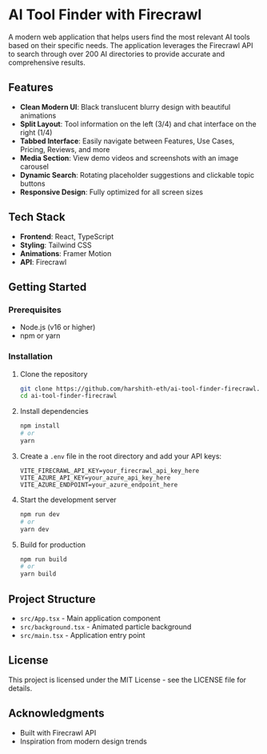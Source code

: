 # AI Tool Finder with Firecrawl

A modern web application that helps users find the most relevant AI tools based on their specific needs. The application leverages the Firecrawl API to search through over 200 AI directories to provide accurate and comprehensive results.

## Features

- **Clean Modern UI**: Black translucent blurry design with beautiful animations
- **Split Layout**: Tool information on the left (3/4) and chat interface on the right (1/4)
- **Tabbed Interface**: Easily navigate between Features, Use Cases, Pricing, Reviews, and more
- **Media Section**: View demo videos and screenshots with an image carousel
- **Dynamic Search**: Rotating placeholder suggestions and clickable topic buttons
- **Responsive Design**: Fully optimized for all screen sizes

## Tech Stack

- **Frontend**: React, TypeScript
- **Styling**: Tailwind CSS
- **Animations**: Framer Motion
- **API**: Firecrawl

## Getting Started

### Prerequisites

- Node.js (v16 or higher)
- npm or yarn

### Installation

1. Clone the repository
   ```bash
   git clone https://github.com/harshith-eth/ai-tool-finder-firecrawl.git
   cd ai-tool-finder-firecrawl
   ```

2. Install dependencies
   ```bash
   npm install
   # or
   yarn
   ```

3. Create a `.env` file in the root directory and add your API keys:
   ```
   VITE_FIRECRAWL_API_KEY=your_firecrawl_api_key_here
   VITE_AZURE_API_KEY=your_azure_api_key_here
   VITE_AZURE_ENDPOINT=your_azure_endpoint_here
   ```

4. Start the development server
   ```bash
   npm run dev
   # or
   yarn dev
   ```

5. Build for production
   ```bash
   npm run build
   # or
   yarn build
   ```

## Project Structure

- `src/App.tsx` - Main application component
- `src/background.tsx` - Animated particle background
- `src/main.tsx` - Application entry point

## License

This project is licensed under the MIT License - see the LICENSE file for details.

## Acknowledgments

- Built with Firecrawl API
- Inspiration from modern design trends